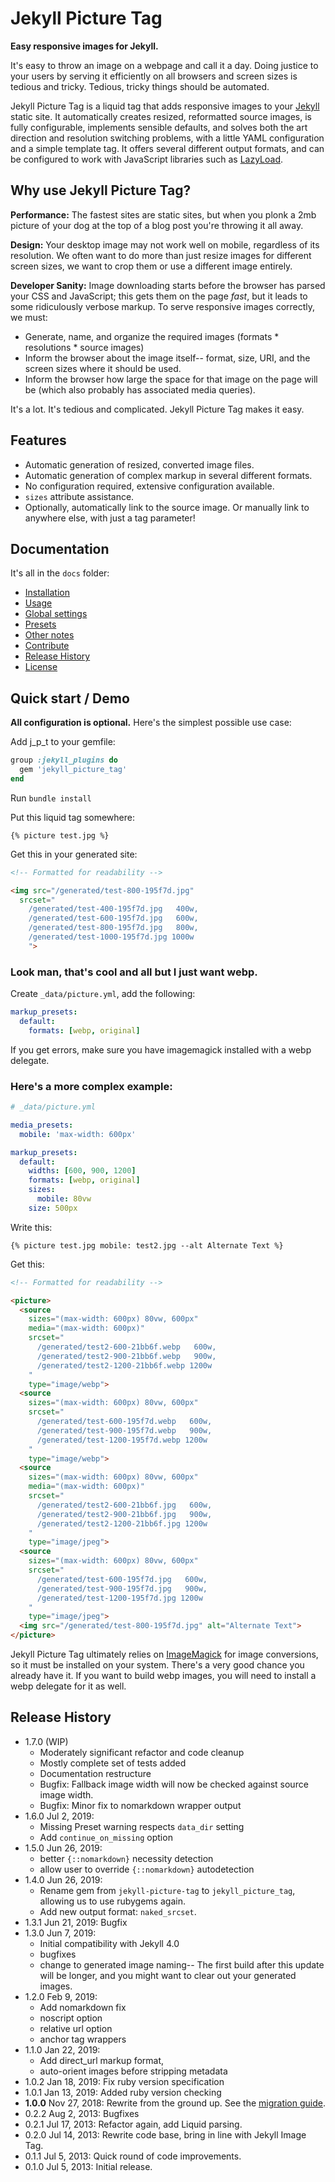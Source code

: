 # Jekyll Picture Tag

**Easy responsive images for Jekyll.**

It's easy to throw an image on a webpage and call it a day. Doing justice to your users by serving
it efficiently on all browsers and screen sizes is tedious and tricky. Tedious, tricky things should be
automated.

Jekyll Picture Tag is a liquid tag that adds responsive images to your [Jekyll](http://jekyllrb.com)
static site. It automatically creates resized, reformatted source images, is fully configurable,
implements sensible defaults, and solves both the art direction and resolution switching problems,
with a little YAML configuration and a simple template tag. It offers several different output
formats, and can be configured to work with JavaScript libraries such as
[LazyLoad](https://github.com/verlok/lazyload).

## Why use Jekyll Picture Tag?

**Performance:** The fastest sites are static sites, but when you plonk a 2mb picture of your dog at
the top of a blog post you're throwing it all away.

**Design:** Your desktop image may not work well on mobile, regardless of its resolution. We often
want to do more than just resize images for different screen sizes, we want to crop them or use a
different image entirely.

**Developer Sanity:** Image downloading starts before the browser has parsed your CSS and
JavaScript; this gets them on the page *fast*, but it leads to some ridiculously verbose markup.
To serve responsive images correctly, we must:

- Generate, name, and organize the required images (formats \* resolutions \* source images)
- Inform the browser about the image itself-- format, size, URI, and the screen sizes where it
  should be used.
- Inform the browser how large the space for that image on the page will be (which also probably
  has associated media queries).

It's a lot. It's tedious and complicated. Jekyll Picture Tag makes it easy.  

## Features

* Automatic generation of resized, converted image files.
* Automatic generation of complex markup in several different formats.
* No configuration required, extensive configuration available.
* `sizes` attribute assistance.
* Optionally, automatically link to the source image. Or manually link to anywhere else, with just a
  tag parameter!

## Documentation

It's all in the `docs` folder:

* [Installation](docs/installation.md)
* [Usage](docs/usage.md)
* [Global settings](docs/global_configuration.md)
* [Presets](docs/presets.md)
* [Other notes](docs/notes.md)
* [Contribute](contributing.md)
* [Release History](#release-history)
* [License](LICENSE.txt)

## Quick start / Demo

**All configuration is optional.** Here's the simplest possible use case:

Add j_p_t to your gemfile:

```ruby
group :jekyll_plugins do
  gem 'jekyll_picture_tag'
end
```

Run `bundle install`

Put this liquid tag somewhere:

`{% picture test.jpg %}`

Get this in your generated site:

```html
<!-- Formatted for readability -->

<img src="/generated/test-800-195f7d.jpg"
  srcset="
    /generated/test-400-195f7d.jpg   400w,
    /generated/test-600-195f7d.jpg   600w,
    /generated/test-800-195f7d.jpg   800w,
    /generated/test-1000-195f7d.jpg 1000w
    ">
```

### Look man, that's cool and all but I just want webp.

Create `_data/picture.yml`, add the following:

```yml
markup_presets:
  default:
    formats: [webp, original]
```

If you get errors, make sure you have imagemagick installed with a webp delegate.

### Here's a more complex example:

```yml
# _data/picture.yml

media_presets:
  mobile: 'max-width: 600px'

markup_presets:
  default:
    widths: [600, 900, 1200]
    formats: [webp, original]
    sizes:
      mobile: 80vw
    size: 500px
```

Write this:

`{% picture test.jpg mobile: test2.jpg --alt Alternate Text %}`

Get this:

```html
<!-- Formatted for readability -->

<picture>
  <source
    sizes="(max-width: 600px) 80vw, 600px"
    media="(max-width: 600px)"
    srcset="
      /generated/test2-600-21bb6f.webp   600w,
      /generated/test2-900-21bb6f.webp   900w,
      /generated/test2-1200-21bb6f.webp 1200w
    "
    type="image/webp">
  <source
    sizes="(max-width: 600px) 80vw, 600px"
    srcset="
      /generated/test-600-195f7d.webp   600w,
      /generated/test-900-195f7d.webp   900w,
      /generated/test-1200-195f7d.webp 1200w
    "
    type="image/webp">
  <source
    sizes="(max-width: 600px) 80vw, 600px"
    media="(max-width: 600px)"
    srcset="
      /generated/test2-600-21bb6f.jpg   600w,
      /generated/test2-900-21bb6f.jpg   900w,
      /generated/test2-1200-21bb6f.jpg 1200w
    "
    type="image/jpeg">
  <source
    sizes="(max-width: 600px) 80vw, 600px"
    srcset="
      /generated/test-600-195f7d.jpg   600w,
      /generated/test-900-195f7d.jpg   900w,
      /generated/test-1200-195f7d.jpg 1200w
    "
    type="image/jpeg">
  <img src="/generated/test-800-195f7d.jpg" alt="Alternate Text">
</picture>
```

Jekyll Picture Tag ultimately relies on [ImageMagick](https://www.imagemagick.org/script/index.php)
for image conversions, so it must be installed on your system. There's a very good chance you
already have it. If you want to build webp images, you will need to install a webp delegate for it
as well.

## Release History

* 1.7.0 (WIP)
  * Moderately significant refactor and code cleanup 
  * Mostly complete set of tests added
  * Documentation restructure
  * Bugfix: Fallback image width will now be checked against source image width.
  * Bugfix: Minor fix to nomarkdown wrapper output
* 1.6.0 Jul  2, 2019:
  * Missing Preset warning respects `data_dir` setting
  * Add `continue_on_missing` option
* 1.5.0 Jun 26, 2019: 
  * better `{::nomarkdown}` necessity detection
  * allow user to override `{::nomarkdown}` autodetection
* 1.4.0 Jun 26, 2019:
  * Rename gem from `jekyll-picture-tag` to `jekyll_picture_tag`, allowing us to use rubygems again.
  * Add new output format: `naked_srcset`.
* 1.3.1 Jun 21, 2019: Bugfix
* 1.3.0 Jun  7, 2019:
  * Initial compatibility with Jekyll 4.0
  * bugfixes
  * change to generated image naming-- The first build after this update will be longer, and you
    might want to clear out your generated images.
* 1.2.0 Feb  9, 2019:
  * Add nomarkdown fix
  * noscript option
  * relative url option
  * anchor tag wrappers
* 1.1.0 Jan 22, 2019:
  * Add direct_url markup format,
  * auto-orient images before stripping metadata
* 1.0.2 Jan 18, 2019: Fix ruby version specification
* 1.0.1 Jan 13, 2019: Added ruby version checking
* **1.0.0** Nov 27, 2018: Rewrite from the ground up. See the [migration guide](docs/migration.md).
* 0.2.2 Aug  2, 2013: Bugfixes
* 0.2.1 Jul 17, 2013: Refactor again, add Liquid parsing.
* 0.2.0 Jul 14, 2013: Rewrite code base, bring in line with Jekyll Image Tag.
* 0.1.1 Jul  5, 2013: Quick round of code improvements.
* 0.1.0 Jul  5, 2013: Initial release.
